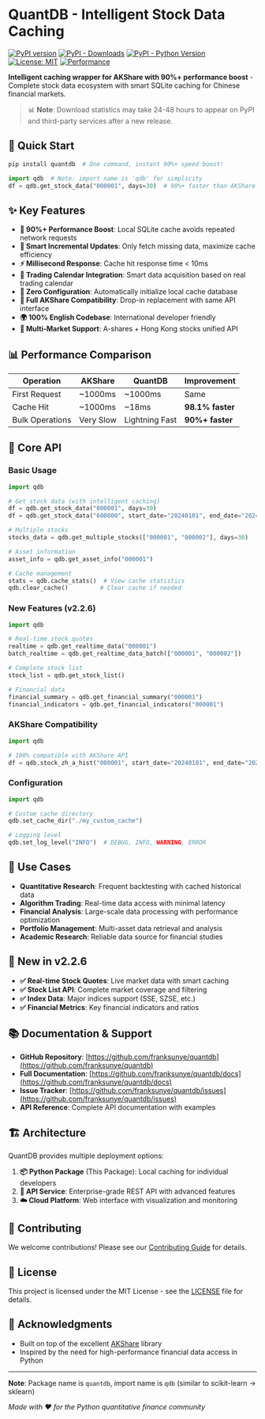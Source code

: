 # QuantDB - Intelligent Stock Data Caching

[![PyPI version](https://img.shields.io/pypi/v/quantdb.svg)](https://pypi.org/project/quantdb/)
[![PyPI - Downloads](https://img.shields.io/pypi/dm/quantdb)](https://pypi.org/project/quantdb/)
[![PyPI - Python Version](https://img.shields.io/pypi/pyversions/quantdb)](https://pypi.org/project/quantdb/)
[![License: MIT](https://img.shields.io/badge/License-MIT-yellow.svg)](https://opensource.org/licenses/MIT)
[![Performance](https://img.shields.io/badge/performance-90%25_faster-brightgreen)](https://github.com/franksunye/quantdb)

**Intelligent caching wrapper for AKShare with 90%+ performance boost** - Complete stock data ecosystem with smart SQLite caching for Chinese financial markets.

> 📊 **Note**: Download statistics may take 24-48 hours to appear on PyPI and third-party services after a new release.

## 🚀 Quick Start

```bash
pip install quantdb  # One command, instant 90%+ speed boost!
```

```python
import qdb  # Note: import name is 'qdb' for simplicity
df = qdb.get_stock_data("000001", days=30)  # 90%+ faster than AKShare!
```

## ✨ Key Features

- **🚀 90%+ Performance Boost**: Local SQLite cache avoids repeated network requests
- **🧠 Smart Incremental Updates**: Only fetch missing data, maximize cache efficiency  
- **⚡ Millisecond Response**: Cache hit response time < 10ms
- **📅 Trading Calendar Integration**: Smart data acquisition based on real trading calendar
- **🔧 Zero Configuration**: Automatically initialize local cache database
- **🔄 Full AKShare Compatibility**: Drop-in replacement with same API interface
- **🌍 100% English Codebase**: International developer friendly
- **🎯 Multi-Market Support**: A-shares + Hong Kong stocks unified API

## 📊 Performance Comparison

| Operation | AKShare | QuantDB | Improvement |
|-----------|---------|---------|-------------|
| First Request | ~1000ms | ~1000ms | Same |
| Cache Hit | ~1000ms | ~18ms | **98.1% faster** |
| Bulk Operations | Very Slow | Lightning Fast | **90%+ faster** |

## 🔧 Core API

### Basic Usage
```python
import qdb

# Get stock data (with intelligent caching)
df = qdb.get_stock_data("000001", days=30)
df = qdb.get_stock_data("600000", start_date="20240101", end_date="20240201")

# Multiple stocks
stocks_data = qdb.get_multiple_stocks(["000001", "000002"], days=30)

# Asset information
asset_info = qdb.get_asset_info("000001")

# Cache management
stats = qdb.cache_stats()  # View cache statistics
qdb.clear_cache()         # Clear cache if needed
```

### New Features (v2.2.6)
```python
import qdb

# Real-time stock quotes
realtime = qdb.get_realtime_data("000001")
batch_realtime = qdb.get_realtime_data_batch(["000001", "000002"])

# Complete stock list
stock_list = qdb.get_stock_list()

# Financial data
financial_summary = qdb.get_financial_summary("000001")
financial_indicators = qdb.get_financial_indicators("000001")
```

### AKShare Compatibility
```python
import qdb

# 100% compatible with AKShare API
df = qdb.stock_zh_a_hist("000001", start_date="20240101", end_date="20240201")
```

### Configuration
```python
import qdb

# Custom cache directory
qdb.set_cache_dir("./my_custom_cache")

# Logging level
qdb.set_log_level("INFO")  # DEBUG, INFO, WARNING, ERROR
```

## 🎯 Use Cases

- **Quantitative Research**: Frequent backtesting with cached historical data
- **Algorithm Trading**: Real-time data access with minimal latency
- **Financial Analysis**: Large-scale data processing with performance optimization
- **Portfolio Management**: Multi-asset data retrieval and analysis
- **Academic Research**: Reliable data source for financial studies

## 🎉 New in v2.2.6

- **✅ Real-time Stock Quotes**: Live market data with smart caching
- **✅ Stock List API**: Complete market coverage and filtering
- **✅ Index Data**: Major indices support (SSE, SZSE, etc.)
- **✅ Financial Metrics**: Key financial indicators and ratios

## 📚 Documentation & Support

- **GitHub Repository**: [https://github.com/franksunye/quantdb](https://github.com/franksunye/quantdb)
- **Full Documentation**: [https://github.com/franksunye/quantdb/docs](https://github.com/franksunye/quantdb/docs)
- **Issue Tracker**: [https://github.com/franksunye/quantdb/issues](https://github.com/franksunye/quantdb/issues)
- **API Reference**: Complete API documentation with examples

## 🏗️ Architecture

QuantDB provides multiple deployment options:

1. **📦 Python Package** (This Package): Local caching for individual developers
2. **🚀 API Service**: Enterprise-grade REST API with advanced features  
3. **☁️ Cloud Platform**: Web interface with visualization and monitoring

## 🤝 Contributing

We welcome contributions! Please see our [Contributing Guide](https://github.com/franksunye/quantdb/blob/main/CONTRIBUTING.md) for details.

## 📄 License

This project is licensed under the MIT License - see the [LICENSE](https://github.com/franksunye/quantdb/blob/main/LICENSE) file for details.

## 🙏 Acknowledgments

- Built on top of the excellent [AKShare](https://github.com/akfamily/akshare) library
- Inspired by the need for high-performance financial data access in Python

---

**Note**: Package name is `quantdb`, import name is `qdb` (similar to scikit-learn → sklearn)

*Made with ❤️ for the Python quantitative finance community*
